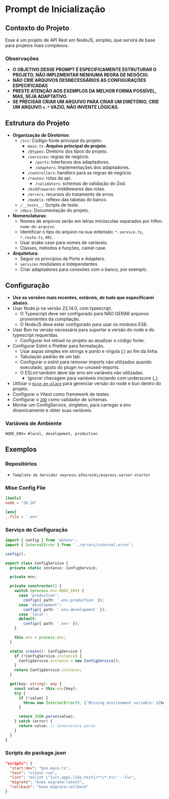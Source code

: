 # Prompt de Inicialização

## Contexto do Projeto

Esse é um projeto de API Rest em NodeJS, simples, que servirá de base para projetos mais complexos.

### Observações
- **O OBJETIVO DESSE PROMPT É ESPECIFICAMENTE ESTRUTURAR O PROJETO, NÃO IMPLEMENTAR NENHUMA REGRA DE NEGÓCIO.**
- **NÃO CRIE ARQUIVOS DESNECESSÁRIOS AS CONFIGURAÇÕES ESPECIFICADAS**
- **PRESTE ATENÇÃO AOS EXEMPLOS DA MELHOR FORMA POSSÍVEL, MAS, SEJA ADAPTATIVO.**
- **SE PRECISAR CRIAR UM ARQUIVO PARA CRIAR UM DIRETÓRIO, CRIE UM ARQUIVO `x.*` VAZIO, NÃO INVENTE LÓGICAS.**

## Estrutura do Projeto
- **Organização de Diretórios**:
    - `/src`: Código-fonte principal do projeto.
        - `main.ts`: **Arquivo principal do projeto.**
        - `/@types`: Diretório dos tipos do projeto.
        - `/services`: regras de negócio.
            - `/ports`: Interfaces dos adaptadores.
            - `/adapters`: Implementações dos adaptadores.
        - `/controllers`: handlers para as regras de negócio.
        - `/routes`: rotas da api.
            - `/validators`: schemas de validação do Zod.        
        - `/middlewares`: middlewares das rotas.
        - `/errors`: recursos do tratamento de erros.
        - `/models`: reflexo das tabelas do banco.        
    - `/__tests__`: Scripts de teste.
    - `/docs`: Documentação do projeto.
- **Nomenclaturas**:
    - Nomes de arquivos serão em letras minúsculas separados por hífen: `nome-do-arquivo`.
    - Identificar o tipo do arquivo na sua extensão: `*.service.ts`, `*.route.ts`, etc.
    - Usar snake case para nomes de variáveis.
    - Classes, métodos e funções, camel case.
- **Arquitetura**:
    - Seguir os princípios de Ports e Adapters.
     - `services` modulares e independentes.
     - Criar adaptadores para conexões com o banco, por exemplo.


## Configuração

- **Use as versões mais recentes, estáveis, de tudo que especificarei abaixo.**
- Usar Node.js na versão 22.14.0, com typescript.
    - O Typescript deve ser configurado para NÃO GERAR arquivos provenientes da compilação.
    - O NodeJS deve estar configurado para usar os módulos ES6.
- Usar Bun na versão necessária para suportar a versão do node e do typescript requeridas.
    - Configurar hot reload no projeto ao atualizar o código fonte.
- Configurar Eslint e Prettier para formatação.
    - Usar aspas simples em strings e ponto e vírgula (;) ao fim da linha.
    - Tabulação padrão de um tab.
    - Configurar o eslint para remover imports não utilizados quando executado, gosto do plugin no-unused-imports.
    - O ESLint também deve dar erro em variáveis não utilizadas.
        - Ignorar checagem para variáveis iniciando com underscore (_).
- Utilizar o [`mise-en-place`](https://mise.jdx.dev) para gerenciar versão do node e bun dentro do projeto.
- Configurar o Vitest como framework de testes.
- Configurar o [`ZOD`](https://zod.dev) como validador de schemas.
- Montar um ConfigService, singleton, para carregar a env dinamicamente e obter suas variáveis.

### Variáveis de Ambiente

```env
NODE_ENV= #local, development, production
```

## Exemplos

### Repositórios
- `Template de Servidor express`: `afmireski/express-server-starter`

### Mise Config File
```.toml
[tools]
node = "20.18"

[env]
_.file = '.env'
```

### Serviço de Configuração

```ts
import { config } from 'dotenv';
import { InternalError } from '../errors/internal.error';

config();

export class ConfigService {
  private static instance: ConfigService;

  private env;

  private constructor() {
    switch (process.env.NODE_ENV) {
      case 'production':
        config({ path: '.env.production' });
      case 'development':
        config({ path: '.env.development' });
      case 'local':
      default:
        config({ path: '.env' });
    }

    this.env = process.env;
  }

  static create(): ConfigService {
    if (!ConfigService.instance) {
      ConfigService.instance = new ConfigService();
    }
    return ConfigService.instance;
  }

  get(key: string): any {
    const value = this.env[key];
    try {
      if (!value) {
        throw new InternalError(0, [`Missing environment variable: ${key}`]);
      }

      return JSON.parse(value);
    } catch (error) {
      return value; // Unnecessary parse
    }
  }
}

```


### Scripts do package.json
```json
"scripts": {
  "start:dev": "bun main.ts",
  "test": "vitest run",
  "lint": "eslint \"{src,apps,libs,test}/**/*.ts\" --fix",
  "migrate": "knex migrate:latest",
  "rollback": "knex migrate:rollback"
}
```